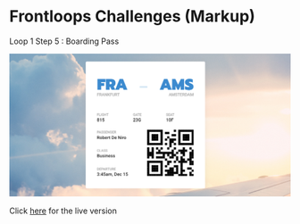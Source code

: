 # Frontloops Challenges (Markup)

Loop 1 Step 5 : Boarding Pass

![preview image](./design/preview.png "Click below for live version")

Click [here](https://zathio.github.io/frontloops-challenges/markup-challenges/loop1-step5/) for the live version
